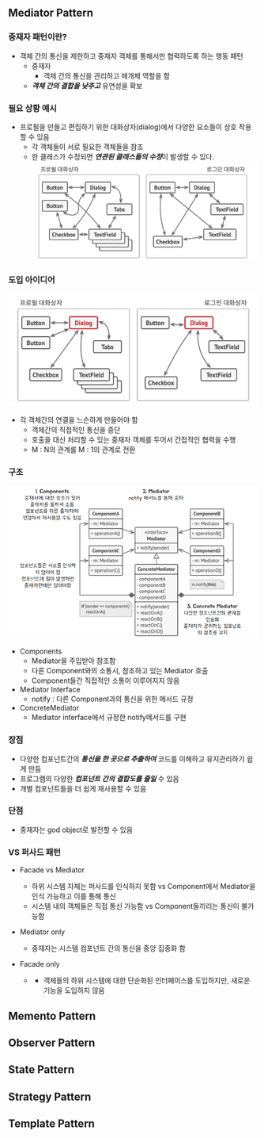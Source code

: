 ## Mediator Pattern
### 중재자 패턴이란? 
- 객체 간의 통신을 제한하고 중재자 객체를 통해서만 협력하도록 하는 행동 패턴 
  - 중재자 
    - 객체 간의 통신을 관리하고 매개체 역할을 함 
  - _**객체 간의 결합을 낮추고**_ 유연성을 확보 

### 필요 상황 예시 
- 프로필을 만들고 편집하기 위한 대화상자(dialog)에서 다양한 요소들이 상호 작용할 수 있음 
  - 각 객체들이 서로 필요한 객체들을 참조 
  - 한 클래스가 수정되면 ***연관된 클래스들의 수정***이 발생할 수 있다. 
![img.png](Mediator/BeforeMediator.png)

### 도입 아이디어 
![img.png](Mediator/MediatorIdea.png)
- 각 객체간의 연결을 느슨하게 만들어야 함
  - 객체간의 직접적인 통신을 중단 
  - 호출을 대신 처리할 수 있는 중재자 객체를 두어서 간접적인 협력을 수행 
  - M : N의 관계를 M : 1의 관계로 전환 

### 구조 
![img.png](Command/MediatorStructure.png)
- Components 
  - Mediator을 주입받아 참조함 
  - 다른 Component와의 소통시, 참조하고 있는 Mediator 호출 
  - Component들간 직접적인 소통이 이루어지지 않음 
- Mediator Interface 
  - notify : 다른 Component과의 통신을 위한 메서드 규정 
- ConcreteMediator 
  - Mediator interface에서 규정한 notify메서드를 구현 

### 장점 
- 다양한 컴포넌트간의 _**통신을 한 곳으로 추출하여**_ 코드를 이해하고 유지관리하기 쉽게 만듬 
- 프로그램의 다양한 _**컴포넌트 간의 결합도를 줄일**_ 수 있음 
- 개별 컴포넌트들을 더 쉽게 재사용할 수 있음 
### 단점 
- 중재자는 god object로 발전할 수 있음 

### VS 퍼사드 패턴 
- Facade vs Mediator
  - 하위 시스템 자체는 퍼사드를 인식하지 못함 vs Component에서 Mediator을 인식 가능하고 이를 통해 통신 
  - 시스템 내의 객체들은 직접 통신 가능함 vs Component들끼리는 통신이 불가능함 

- Mediator only 
  - 중재자는 시스템 컴포넌트 간의 통신을 중앙 집중화 함 
- Facade only 
  -   - 객체들의 하위 시스템에 대한 단순화된 인터페이스를 도입하지만, 새로운 기능을 도입하지 않음
## Memento Pattern

## Observer Pattern

## State Pattern

## Strategy Pattern

## Template Pattern 
